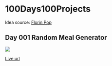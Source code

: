 # 100Days100Projects

Idea source: [Florin Pop](https://www.florin-pop.com/blog/2019/09/100-days-100-projects/)

## Day 001 Random Meal Generator

![](./screenshots/active.gif)

[Live url](https://laurenxx-random-recipe-generator.netlify.app/)
